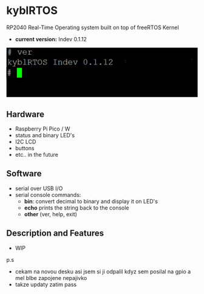 # kyblRTOS

RP2040 Real-Time Operating system built on top of freeRTOS Kernel
- **current version:** Indev 0.1.12

![kyblrtos_pic](kyblRTOS_pic.png)

## Hardware
- Raspberry Pi Pico / W
- status and binary LED's
- I2C LCD
- buttons
- etc.. in the future

## Software
- serial over USB I/O
- serial console commands:
  * **bin**: convert decimal to binary and display it on LED's
  * **echo** prints the string back to the console
  * **other** (ver, help, exit)
 
## Description and Features

- WIP

p.s 
- cekam na novou desku asi jsem si ji odpalil kdyz sem posilal na gpio a mel blbe zapojene nepajivko
- takze updaty zatim pass
